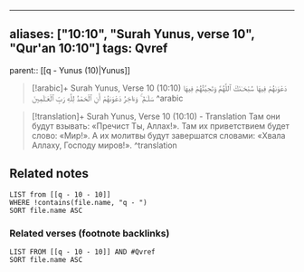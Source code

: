 
---
aliases: ["10:10", "Surah Yunus, verse 10", "Qur'an 10:10"]
tags: Qvref
---

parent:: [[q - Yunus (10)|Yunus]]

> [!arabic]+ Surah Yunus, Verse 10 (10:10)
> <span class="quran-arabic">دَعْوَىٰهُمْ فِيهَا سُبْحَـٰنَكَ ٱللَّهُمَّ وَتَحِيَّتُهُمْ فِيهَا سَلَـٰمٌ ۚ وَءَاخِرُ دَعْوَىٰهُمْ أَنِ ٱلْحَمْدُ لِلَّهِ رَبِّ ٱلْعَـٰلَمِينَ</span>
^arabic

> [!translation]+ Surah Yunus, Verse 10 (10:10) - Translation
> Там они будут взывать: «Пречист Ты, Аллах!». Там их приветствием будет слово: «Мир!». А их молитвы будут завершатся словами: «Хвала Аллаху, Господу миров!».
^translation



## Related notes
```dataview
LIST from [[q - 10 - 10]]
WHERE !contains(file.name, "q - ")
SORT file.name ASC
```

### Related verses (footnote backlinks)
```dataview
LIST FROM [[q - 10 - 10]] AND #Qvref
SORT file.name ASC
```


